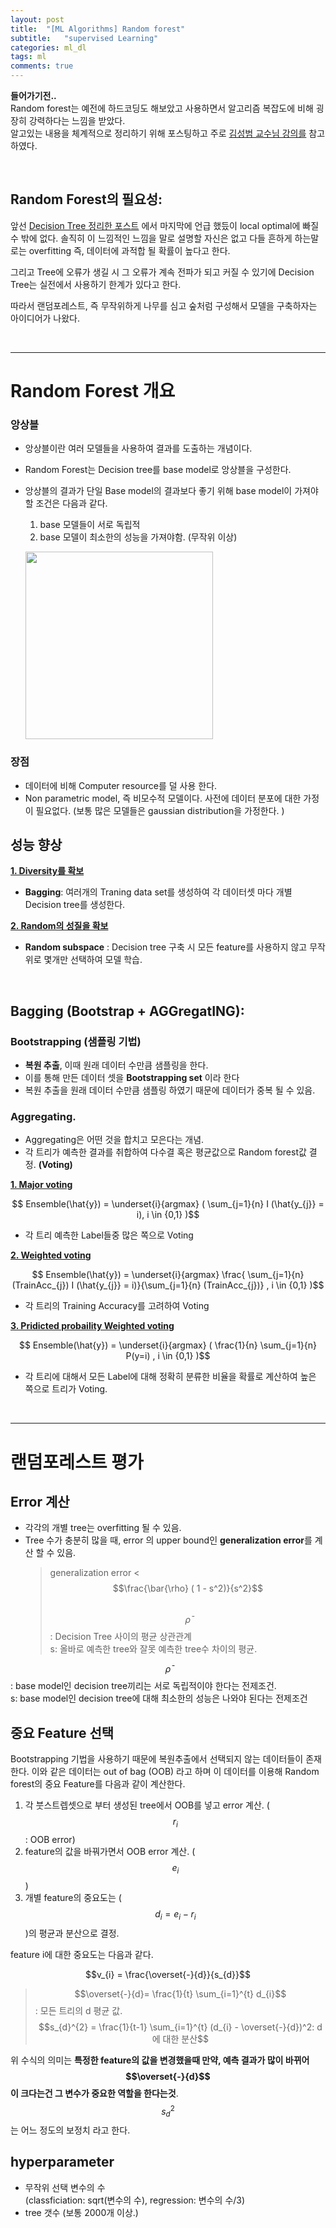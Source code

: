 ```yaml
---
layout: post
title:  "[ML Algorithms] Random forest"
subtitle:   "supervised Learning"
categories: ml_dl
tags: ml
comments: true
---
```


**들어가기전..**  
Random forest는 예전에 하드코딩도 해보았고 사용하면서 알고리즘 복잡도에 비해 굉장히 강력하다는 느낌을 받았다.  
알고있는 내용을 체계적으로 정리하기 위해 포스팅하고 주로 [김성범 교수님 강의를](https://www.youtube.com/watch?v=lIT5-piVtRw) 참고하였다.

<br/>


## Random Forest의 필요성:

앞선 [Decision Tree 정리한 포스트]((https://swha0105.github.io/_posts/2021-02-04-ML_DL-Decision_Tree.markdown))  에서 마지막에 언급 했듰이 local optimal에 빠질수 밖에 없다. 솔직히 이 느낌적인 느낌을 말로 설명할 자신은 없고 다들 흔하게 하는말로는 overfitting 즉, 데이터에 과적합 될 확률이 높다고 한다.

그리고 Tree에 오류가 생길 시 그 오류가 계속 전파가 되고 커질 수 있기에 Decision Tree는 실전에서 사용하기 한계가 있다고 한다.

따라서 랜덤포레스트, 즉 무작위하게 나무를 심고 숲처럼 구성해서 모델을 구축하자는 아이디어가 나왔다.

<br/>

---

# Random Forest 개요

### 앙상블

- 앙상블이란 여러 모델들을 사용하여 결과를 도출하는 개념이다.  
- Random Forest는 Decision tree를 base model로 앙상블을 구성한다.
- 앙상블의 결과가 단일 Base model의 결과보다 좋기 위해 base model이 가져야할 조건은 다음과 같다. 

   1. base 모델들이 서로 독립적
   2. base 모델이 최소한의 성능을 가져야함. (무작위 이상)

    <p float="center">
        <img src="https://swha0105.github.io/assets/ml/img/RF_error_rate.JPG" width="300"/> 
    </p>


### 장점 

- 데이터에 비해 Computer resource를 덜 사용 한다.  
- Non parametric model, 즉 비모수적 모델이다. 사전에 데이터 분포에 대한 가정이 필요없다. (보통 많은 모델들은 gaussian distribution을 가정한다. )


## 성능 향상

**<U> 1. Diversity를 확보 </U>**  

   - **Bagging**: 여러개의 Traning data set를 생성하여 각 데이터셋 마다 개별 Decision tree를 생성한다.   

**<U> 2. Random의 성질을 확보 </U>**  

   - **Random subspace** : Decision tree 구축 시 모든 feature를 사용하지 않고 무작위로 몇개만 선택하여 모델 학습.

<br/>

## Bagging (Bootstrap + AGGregatING): 

### Bootstrapping (샘플링 기법)
- **복원 추출**, 이때 원래 데이터 수만큼 샘플링을 한다.
- 이를 통해 만든 데이터 셋을 **Bootstrapping set** 이라 한다
- 복원 추출을 원래 데이터 수만큼 샘플링 하였기 때문에 데이터가 중복 될 수 있음. 

### Aggregating.
- Aggregating은 어떤 것을 합치고 모은다는 개념.
- 각 트리가 예측한 결과를 취합하여 다수결 혹은 평균값으로 Random forest값 결정. **(Voting)**

**<U>1. Major voting</U>**

$$ Ensemble(\hat{y}) =  \underset{i}{argmax} ( \sum_{j=1}{n} I (\hat{y_{j}} = i), i \in {0,1} )$$

   - 각 트리 예측한 Label들중 많은 쪽으로 Voting

**<U>2. Weighted voting</U>**

$$ Ensemble(\hat{y}) =  \underset{i}{argmax} \frac{ \sum_{j=1}{n} (TrainAcc_{j}) I (\hat{y_{j}} = i)}{\sum_{j=1}{n} (TrainAcc_{j})}  , i \in {0,1} )$$

- 각 트리의 Training Accuracy를 고려하여 Voting

**<U>3. Pridicted probaility Weighted voting</U>**

$$ Ensemble(\hat{y}) =  \underset{i}{argmax} ( \frac{1}{n} \sum_{j=1}{n} P(y=i) , i \in {0,1} )$$

- 각 트리에 대해서 모든 Label에 대해 정확히 분류한 비율을 확률로 계산하여 높은 쪽으로 트리가 Voting.  

<br/>

---

# 랜덤포레스트 평가


## Error 계산

- 각각의 개별 tree는 overfitting 될 수 있음.
- Tree 수가 충분히 많을 때, error 의 upper bound인 **generalization error**를 계산 할 수 있음.  
  > generalization error < $$\frac{\bar{\rho} ( 1 - s^2)}{s^2}$$  
  > $$\bar{\rho}$$: Decision Tree 사이의 평균 상관관계  
  > s: 올바로 예측한 tree와 잘못 예측한 tree수 차이의 평균.

$$\bar{\rho}$$: base model인 decision tree끼리는 서로 독립적이야 한다는 전제조건.  
s: base model인 decision tree에 대해 최소한의 성능은 나와야 된다는 전제조건


## 중요 Feature 선택

Bootstrapping 기법을 사용하기 때문에 복원추출에서 선택되지 않는 데이터들이 존재한다. 이와 같은 데이터는 out of bag (OOB) 라고 하며 이 데이터를 이용해 Random forest의 중요 Feature를 다음과 같이 계산한다.

1. 각 붓스트렙셋으로 부터 생성된 tree에서 OOB를 넣고 error 계산. ($$r_{i}$$: OOB error)
2. feature의 값을 바꿔가면서 OOB error 계산. ($$e_{i}$$) 
3. 개별 feature의 중요도는 ($$d_{i} = e_{i} - r_{i} $$)의 평균과 분산으로 결정.

feature i에 대한 중요도는 다음과 같다.

$$v_{i} = \frac{\overset{-}{d}}{s_{d}}$$  

> $$\overset{-}{d}= \frac{1}{t} \sum_{i=1}^{t} d_{i}$$ : 모든 트리의 d 평균 값.   
$$s_{d}^{2} = \frac{1}{t-1} \sum_{i=1}^{t} (d_{i} - \overset{-}{d})^2: d에 대한 분산$$

위 수식의 의미는 **특정한 feature의 값을 변경했을때 만약, 예측 결과가 많이 바뀌어 $$\overset{-}{d}$$이 크다는건 그 변수가 중요한 역할을 한다는것**.  
$$s_{d}^2$$는 어느 정도의 보정치 라고 한다.

## hyperparameter

- 무작위 선택 변수의 수   
  (classficiation: sqrt(변수의 수), regression: 변수의 수/3)
- tree 갯수 
  (보통 2000개 이상.)



<script>
MathJax.Hub.Queue(["Typeset",MathJax.Hub]);
</script>

<script>
MathJax = {
  tex: {
    inlineMath: [['$', '$'], ['\\(', '\\)']]
  },
  svg: {
    fontCache: 'global'
  }
};
</script>
<script type="text/javascript" id="MathJax-script" async
  src="https://cdn.jsdelivr.net/npm/mathjax@3/es5/tex-svg.js">
</script>
